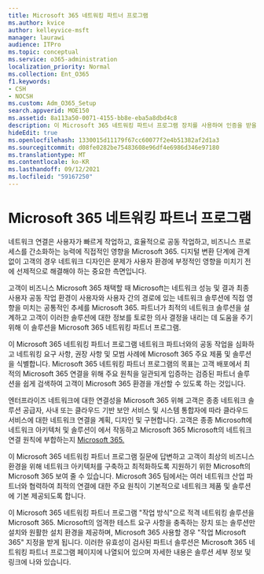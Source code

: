 ```yaml
---
title: Microsoft 365 네트워킹 파트너 프로그램
ms.author: kvice
author: kelleyvice-msft
manager: laurawi
audience: ITPro
ms.topic: conceptual
ms.service: o365-administration
localization_priority: Normal
ms.collection: Ent_O365
f1.keywords:
- CSH
- NOCSH
ms.custom: Adm_O365_Setup
search.appverid: MOE150
ms.assetid: 8a113a50-0071-4155-bb8e-eba5a8dbd4c8
description: 이 Microsoft 365 네트워킹 파트너 프로그램 장치를 사용하여 인증을 받을 수 Microsoft 365.
hideEdit: true
ms.openlocfilehash: 1330015d11179f67cc60077f2e4b51382af2d1a3
ms.sourcegitcommit: d08fe0282be75483608e96df4e6986d346e97180
ms.translationtype: MT
ms.contentlocale: ko-KR
ms.lasthandoff: 09/12/2021
ms.locfileid: "59167250"
---
```

# <a name="microsoft-365-networking-partner-program"></a>Microsoft 365 네트워킹 파트너 프로그램

네트워크 연결은 사용자가 빠르게 작업하고, 효율적으로 공동 작업하고, 비즈니스 프로세스를 간소화하는 능력에 직접적인 영향을 Microsoft 365. 디지털 변환 단계에 관계 없이 고객의 경우 네트워크 디자인은 문제가 사용자 환경에 부정적인 영향을 미치기 전에 선제적으로 해결해야 하는 중요한 측면입니다.

고객이 비즈니스 Microsoft 365 채택할 때 Microsoft는 네트워크 성능 및 결과 최종 사용자 공동 작업 환경이 사용자와 사용자 간의 경로에 있는 네트워크 솔루션에 직접 영향을 미치는 공통적인 추세를 Microsoft 365. 파트너가 최적의 네트워크 솔루션을 설계하고 고객이 이러한 솔루션에 대한 정보를 토로한 의사 결정을 내리는 데 도움을 주기 위해 이 솔루션을 Microsoft 365 네트워킹 파트너 프로그램.

이 Microsoft 365 네트워킹 파트너 프로그램 네트워크 파트너와의 공동 작업을 심화하고 네트워킹 요구 사항, 권장 사항 및 모범 사례에 Microsoft 365 주요 제품 및 솔루션을 식별합니다. Microsoft 365 네트워킹 파트너 프로그램의 목표는 고객 배포에서 최적의 Microsoft 365 연결을 위해 주요 원칙을 일관되게 입증하는 검증된 파트너 솔루션을 쉽게 검색하여 고객이 Microsoft 365 환경을 개선할 수 있도록 하는 것입니다.

엔터프라이즈 네트워크에 대한 연결성을 Microsoft 365 위해 고객은 종종 네트워크 솔루션 공급자, 사내 또는 클라우드 기반 보안 서비스 및 시스템 통합자에 따라 클라우드 서비스에 대한 네트워크 연결을 계획, 디자인 및 구현합니다. 고객은 종종 Microsoft에 네트워크 아키텍처 및 솔루션이 에서 작동하고 Microsoft 365 Microsoft의 네트워크 연결 원칙에 부합하는지 [Microsoft 365.](./microsoft-365-network-connectivity-principles.md)

이 Microsoft 365 네트워킹 파트너 프로그램 질문에 답변하고 고객이 최상의 비즈니스 환경을 위해 네트워크 아키텍처를 구축하고 최적화하도록 지원하기 위한 Microsoft의 Microsoft 365 보여 줄 수 있습니다. Microsoft 365 팀에서는 여러 네트워크 산업 파트너와 협력하여 최적의 연결에 대한 주요 원칙이 기본적으로 네트워크 제품 및 솔루션에 기본 제공되도록 합니다.

이 Microsoft 365 네트워킹 파트너 프로그램 "작업 방식"으로 적격 네트워킹 솔루션을 Microsoft 365. Microsoft의 엄격한 테스트 요구 사항을 충족하는 장치 또는 솔루션만 설치와 원활한 설치 환경을 제공하며, Microsoft 365 사용할 경우 "작업 Microsoft 365" 지정을 받게 됩니다. 이러한 유효성이 검사된 파트너 [](https://www.microsoft.com/microsoft-365/partners/O365networkingpartners)솔루션은 Microsoft 365 네트워킹 파트너 프로그램 페이지에 나열되어 있으며 자세한 내용은 솔루션 세부 정보 및 링크에 나와 있습니다.
